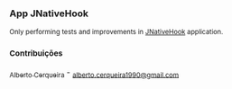 ### App JNativeHook
<sub>Only performing tests and improvements in [JNativeHook](https://github.com/kwhat/jnativehook "JNativeHook") application.</sub>

### <sub>Contribuições</sub>
[<sub>Alberto Cerqueira</sub>](https://github.com/albertocerqueira/ "Alberto Cerqueira") - <sub>alberto.cerqueira1990@gmail.com</sub>  